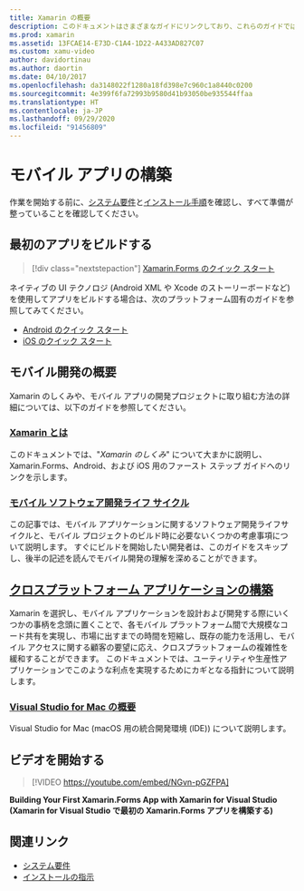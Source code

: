 ```yaml
---
title: Xamarin の概要
description: このドキュメントはさまざまなガイドにリンクしており、これらのガイドでは、Xamarin の開発を開始する方法について説明しています。 リンクされているコンテンツでは、最初のアプリをビルドする方法について説明し、モバイル開発の概要を提供します。
ms.prod: xamarin
ms.assetid: 13FCAE14-E73D-C1A4-1D22-A433AD827C07
ms.custom: xamu-video
author: davidortinau
ms.author: daortin
ms.date: 04/10/2017
ms.openlocfilehash: da3148022f1280a18fd398e7c960c1a8440c0200
ms.sourcegitcommit: 4e399f6fa72993b9580d41b93050be935544ffaa
ms.translationtype: HT
ms.contentlocale: ja-JP
ms.lasthandoff: 09/29/2020
ms.locfileid: "91456809"
---
```

# <a name="building-mobile-apps"></a>モバイル アプリの構築

作業を開始する前に、[システム要件](requirements.md)と[インストール手順](~/get-started/installation/index.md)を確認し、すべて準備が整っていることを確認してください。

## <a name="build-your-first-app"></a>最初のアプリをビルドする

> [!div class="nextstepaction"]
> [Xamarin.Forms のクイック スタート](~/get-started/quickstarts/single-page.md)

ネイティブの UI テクノロジ (Android XML や Xcode のストーリーボードなど) を使用してアプリをビルドする場合は、次のプラットフォーム固有のガイドを参照してみてください。

- [Android のクイック スタート](~/android/get-started/hello-android/hello-android-quickstart.md)
- [iOS のクイック スタート](~/ios/get-started/hello-ios/hello-ios-quickstart.md)

## <a name="get-started-with-mobile-development"></a>モバイル開発の概要

Xamarin のしくみや、モバイル アプリの開発プロジェクトに取り組む方法の詳細については、以下のガイドを参照してください。

### <a name="what-is-xamarin"></a>[Xamarin とは](~/cross-platform/get-started/introduction-to-mobile-development.md)

このドキュメントでは、"*Xamarin のしくみ*" について大まかに説明し、Xamarin.Forms、Android、および iOS 用のファースト ステップ ガイドへのリンクを示します。

### <a name="mobile-software-development-lifecycle"></a>[モバイル ソフトウェア開発ライフ サイクル](~/cross-platform/get-started/introduction-to-mobile-sdlc.md)

この記事では、モバイル アプリケーションに関するソフトウェア開発ライフサイクルと、モバイル プロジェクトのビルド時に必要ないくつかの考慮事項について説明します。 すぐにビルドを開始したい開発者は、このガイドをスキップし、後半の記述を読んでモバイル開発の理解を深めることができます。

## <a name="building-cross-platform-applications"></a>[クロスプラットフォーム アプリケーションの構築](~/cross-platform/app-fundamentals/building-cross-platform-applications/index.md)

Xamarin を選択し、モバイル アプリケーションを設計および開発する際にいくつかの事柄を念頭に置くことで、各モバイル プラットフォーム間で大規模なコード共有を実現し、市場に出すまでの時間を短縮し、既存の能力を活用し、モバイル アクセスに関する顧客の要望に応え、クロスプラットフォームの複雑性を緩和することができます。 このドキュメントでは、ユーティリティや生産性アプリケーションでこのような利点を実現するためにカギとなる指針について説明します。

### <a name="introducing-visual-studio-for-mac"></a>[Visual Studio for Mac の概要](/visualstudio/mac/)

Visual Studio for Mac (macOS 用の統合開発環境 (IDE)) について説明します。

## <a name="get-started-video"></a>ビデオを開始する

> [!VIDEO https://youtube.com/embed/NGvn-pGZFPA]

**Building Your First Xamarin.Forms App with Xamarin for Visual Studio (Xamarin for Visual Studio で最初の Xamarin.Forms アプリを構築する)**

## <a name="related-links"></a>関連リンク

- [システム要件](requirements.md)
- [インストールの指示](~/get-started/installation/index.md)